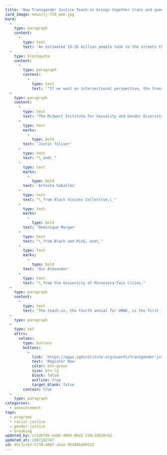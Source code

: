 ```yaml
---
title: 'New Transgender Justice Teach-in brings together trans and queer abolitionists and organizers'
card_image: news/tj-f20_web.jpg
bard:
  -
    type: paragraph
    content:
      -
        type: text
        text: 'An estimated 15-26 million people took to the streets this summer in what became the largest wave of protest in U.S. history. Amid the twin pandemics of COVID-19 and racism, and sparked by the police killings of Tony McDade, Ahmaud Arbery, Breonna Taylor, George Floyd, and Rayshard Brooks, millions are looking closely—many for the first time—at the plague of state-sanctioned violence that has terrorized and defined our communities for centuries. At a time of great potential for transformational change, neglecting to center trans, nonbinary, and intersex knowledge, experiences, and liberation is a choice that limits that change.'
  -
    type: blockquote
    content:
      -
        type: paragraph
        content:
          -
            type: text
            text: '"If we want an intersectional perspective, the trans community is showing us the way. The trans community has taught us to challenge that which is perceived to be normal. If we can challenge the gender binary, we can challenge prisons." - Dr. Angela Davis'
  -
    type: paragraph
    content:
      -
        type: text
        text: "The Midwest Institute for Sexuality and Gender Diversity and the University of Minnesota Duluth's Sexuality & Gender Equity Initiative are collaborating on an upcoming virtual Transgender Justice Teach-in, \"The Rise of a Trans Abolitionist Vision.\" The program brings together in conversation\_"
      -
        type: text
        marks:
          -
            type: bold
        text: 'Justin Toliver'
      -
        type: text
        text: "\_and\_"
      -
        type: text
        marks:
          -
            type: bold
        text: 'Artesha Saballos'
      -
        type: text
        text: "\_from Black Visions Collective,\_"
      -
        type: text
        marks:
          -
            type: bold
        text: 'Dominique Morgan'
      -
        type: text
        text: "\_from Black and Pink, and\_"
      -
        type: text
        marks:
          -
            type: bold
        text: 'Qui Alexander'
      -
        type: text
        text: "\_from the University of Minnesota-Twin Cities."
  -
    type: paragraph
    content:
      -
        type: text
        text: 'The teach-in, the fourth annual for UMND, is the first in a series of anticipated virtual programs the Institute will be offering during the pandemic and beyond. Registration costs are tiered, starting at $5 for queer, trans, Black, Indigenous, and people of color, $15 for queer and trans attendees, and $25 for aspiring accomplices.'
  -
    type: paragraph
  -
    type: set
    attrs:
      values:
        type: buttons
        buttons:
          -
            link: 'https://apps.sgdinstitute.org/events/transgender-justice-teach-in'
            text: 'Register Now'
            color: btn-green
            size: btn-lg
            block: false
            outline: true
            target_blank: false
        contain: true
  -
    type: paragraph
categories:
  - announcement
tags:
  - programs
  - racial-justice
  - gender-justice
  - breaking
updated_by: cc1d6f85-bab6-480d-8bd1-226c3d628cb2
updated_at: 1607182747
id: 82c1ccb2-5739-4887-a2ee-95388bd80122
---
```

